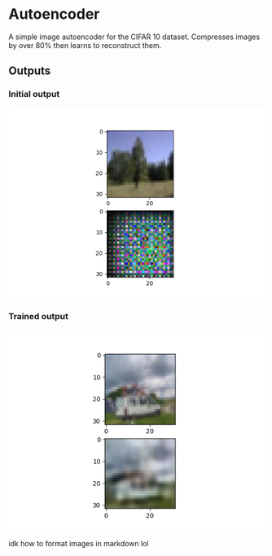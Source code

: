# Autoencoder
A simple image autoencoder for the CIFAR 10 dataset. Compresses images by over 80% then learns to reconstruct them.

## Outputs
### Initial output
![Initial](Initial.png "On the first iteration.")
### Trained output
![Final](Final.png "When it learns to rebuild from the latent vector!")

idk how to format images in markdown lol
